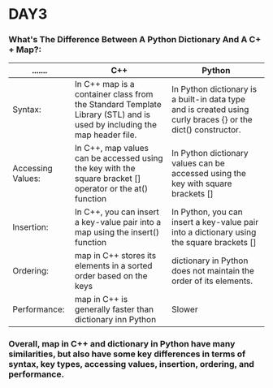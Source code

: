 # DAY3
### What's The Difference Between A Python Dictionary And A C+ + Map?:
| ....... | C++  |Python|
| --------------- | --------------- | --------------- |
| Syntax: |  In C++ map is a container class from the Standard Template Library (STL) and is used by including the map header file. | In Python dictionary is a built-in data type and is created using curly braces {} or the dict() constructor. |
| Accessing Values: |  In C++, map values can be accessed using the key with the square bracket [] operator or the at() function| In Python dictionary values can be accessed using the key with square brackets [] |
| Insertion: |  In C++, you can insert a key-value pair into a map using the insert() function | In Python, you can insert a key-value pair into a dictionary using the square brackets []|
|Ordering:|map in C++ stores its elements in a sorted order based on the keys|dictionary in Python does not maintain the order of its elements.|
|Performance: |map in C++ is generally faster than dictionary inn Python |Slower|
### Overall, map in C++ and dictionary in Python have many similarities, but also have some key differences in terms of syntax, key types, accessing values, insertion, ordering, and performance.
